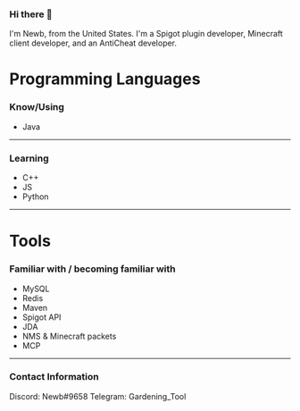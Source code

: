 ### Hi there 👋

I'm Newb, from the United States. I'm a Spigot plugin developer, Minecraft client developer, and an AntiCheat developer.

# Programming Languages

### Know/Using

-  Java

--------------------------
 
### Learning

- C++
- JS
- Python

--------------------------

# Tools

### Familiar with / becoming familiar with

- MySQL
- Redis
- Maven
- Spigot API
- JDA
- NMS & Minecraft packets
- MCP

--------------------------

### Contact Information

Discord: Newb#9658
Telegram: Gardening_Tool

